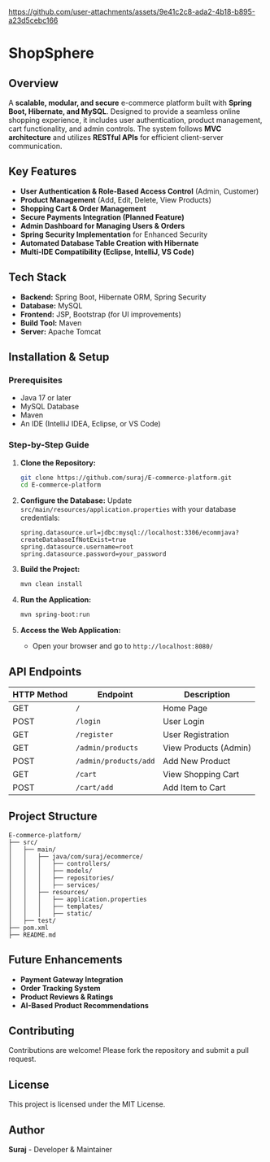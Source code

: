 
https://github.com/user-attachments/assets/9e41c2c8-ada2-4b18-b895-a23d5cebc166

# ShopSphere

## **Overview**
A **scalable, modular, and secure** e-commerce platform built with **Spring Boot, Hibernate, and MySQL**. Designed to provide a seamless online shopping experience, it includes user authentication, product management, cart functionality, and admin controls. The system follows **MVC architecture** and utilizes **RESTful APIs** for efficient client-server communication.

## **Key Features**
- **User Authentication & Role-Based Access Control** (Admin, Customer)
- **Product Management** (Add, Edit, Delete, View Products)
- **Shopping Cart & Order Management**
- **Secure Payments Integration (Planned Feature)**
- **Admin Dashboard for Managing Users & Orders**
- **Spring Security Implementation** for Enhanced Security
- **Automated Database Table Creation with Hibernate**
- **Multi-IDE Compatibility (Eclipse, IntelliJ, VS Code)**

## **Tech Stack**
- **Backend:** Spring Boot, Hibernate ORM, Spring Security
- **Database:** MySQL
- **Frontend:** JSP, Bootstrap (for UI improvements)
- **Build Tool:** Maven
- **Server:** Apache Tomcat

## **Installation & Setup**
### **Prerequisites**
- Java 17 or later
- MySQL Database
- Maven
- An IDE (IntelliJ IDEA, Eclipse, or VS Code)

### **Step-by-Step Guide**
1. **Clone the Repository:**
   ```sh
   git clone https://github.com/suraj/E-commerce-platform.git
   cd E-commerce-platform
   ```

2. **Configure the Database:**
   Update `src/main/resources/application.properties` with your database credentials:
   ```properties
   spring.datasource.url=jdbc:mysql://localhost:3306/ecommjava?createDatabaseIfNotExist=true
   spring.datasource.username=root
   spring.datasource.password=your_password
   ```

3. **Build the Project:**
   ```sh
   mvn clean install
   ```

4. **Run the Application:**
   ```sh
   mvn spring-boot:run
   ```

5. **Access the Web Application:**
   - Open your browser and go to `http://localhost:8080/`

## **API Endpoints**
| HTTP Method | Endpoint                  | Description                 |
|------------|--------------------------|-----------------------------|
| GET        | `/`                        | Home Page                   |
| POST       | `/login`                   | User Login                  |
| GET        | `/register`                | User Registration           |
| GET        | `/admin/products`          | View Products (Admin)       |
| POST       | `/admin/products/add`      | Add New Product             |
| GET        | `/cart`                     | View Shopping Cart          |
| POST       | `/cart/add`                 | Add Item to Cart            |

## **Project Structure**
```
E-commerce-platform/
├── src/
│   ├── main/
│   │   ├── java/com/suraj/ecommerce/
│   │   │   ├── controllers/
│   │   │   ├── models/
│   │   │   ├── repositories/
│   │   │   ├── services/
│   │   ├── resources/
│   │   │   ├── application.properties
│   │   │   ├── templates/
│   │   │   ├── static/
│   ├── test/
├── pom.xml
├── README.md
```

## **Future Enhancements**
- **Payment Gateway Integration**
- **Order Tracking System**
- **Product Reviews & Ratings**
- **AI-Based Product Recommendations**

## **Contributing**
Contributions are welcome! Please fork the repository and submit a pull request.

## **License**
This project is licensed under the MIT License.

## **Author**
**Suraj** - Developer & Maintainer

